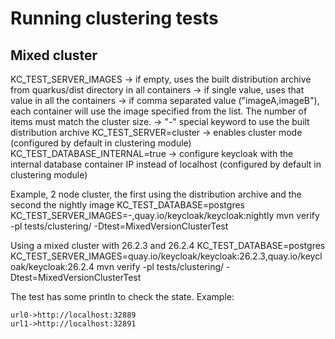 # Running clustering tests

## Mixed cluster

KC_TEST_SERVER_IMAGES   -> if empty, uses the built distribution archive from quarkus/dist directory in all containers
-> if single value, uses that value in all the containers
-> if comma separated value ("imageA,imageB"), each container will use the image specified from the list. The number of items must match the cluster size.
-> "-" special keyword to use the built distribution archive
KC_TEST_SERVER=cluster  -> enables cluster mode (configured by default in clustering module)
KC_TEST_DATABASE_INTERNAL=true -> configure keycloak with the internal database container IP instead of localhost (configured by default in clustering module)

Example, 2 node cluster, the first using the distribution archive and the second the nightly image
KC_TEST_DATABASE=postgres KC_TEST_SERVER_IMAGES=-,quay.io/keycloak/keycloak:nightly mvn verify -pl tests/clustering/  -Dtest=MixedVersionClusterTest

Using a mixed cluster with 26.2.3 and 26.2.4
KC_TEST_DATABASE=postgres KC_TEST_SERVER_IMAGES=quay.io/keycloak/keycloak:26.2.3,quay.io/keycloak/keycloak:26.2.4 mvn verify -pl tests/clustering/  -Dtest=MixedVersionClusterTest

The test has some println to check the state. Example:

```
url0->http://localhost:32889
url1->http://localhost:32891
```